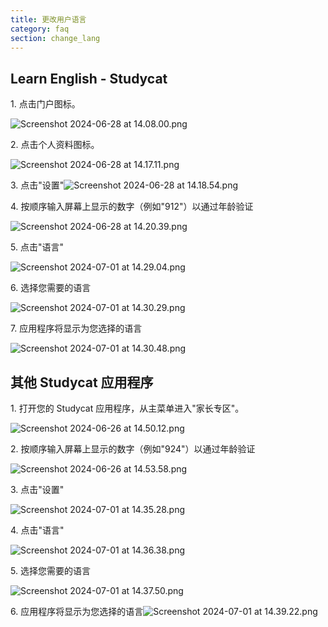 ```yaml
---
title: 更改用户语言
category: faq
section: change_lang
---
```

## Learn English \- Studycat

1\. 点击门户图标。

![Screenshot 2024-06-28 at 14.08.00.png](https://help.studycat.com/hc/article_attachments/34476207796761)

2\. 点击个人资料图标。

![Screenshot 2024-06-28 at 14.17.11.png](https://help.studycat.com/hc/article_attachments/34476207805465)

3\. 点击"设置"![Screenshot 2024-06-28 at 14.18.54.png](https://help.studycat.com/hc/article_attachments/34476197946521)

4\. 按顺序输入屏幕上显示的数字（例如"912"）以通过年龄验证

![Screenshot 2024-06-28 at 14.20.39.png](https://help.studycat.com/hc/article_attachments/34476207809817)

5\. 点击"语言"

![Screenshot 2024-07-01 at 14.29.04.png](https://help.studycat.com/hc/article_attachments/34476207810969)

6\. 选择您需要的语言

![Screenshot 2024-07-01 at 14.30.29.png](https://help.studycat.com/hc/article_attachments/34476197954841)

7\. 应用程序将显示为您选择的语言

![Screenshot 2024-07-01 at 14.30.48.png](https://help.studycat.com/hc/article_attachments/34476207816729)

## 其他 Studycat 应用程序

1\. 打开您的 Studycat 应用程序，从主菜单进入"家长专区"。

![Screenshot 2024-06-26 at 14.50.12.png](https://help.studycat.com/hc/article_attachments/34476197959449)

2\. 按顺序输入屏幕上显示的数字（例如"924"）以通过年龄验证

![Screenshot 2024-06-26 at 14.53.58.png](https://help.studycat.com/hc/article_attachments/34476197961241)

3\. 点击"设置"

![Screenshot 2024-07-01 at 14.35.28.png](https://help.studycat.com/hc/article_attachments/34476207824025)

4\. 点击"语言"

![Screenshot 2024-07-01 at 14.36.38.png](https://help.studycat.com/hc/article_attachments/34476207825689)

5\. 选择您需要的语言

![Screenshot 2024-07-01 at 14.37.50.png](https://help.studycat.com/hc/article_attachments/34476207831705)

6\. 应用程序将显示为您选择的语言![Screenshot 2024-07-01 at 14.39.22.png](https://help.studycat.com/hc/article_attachments/34476197982617)